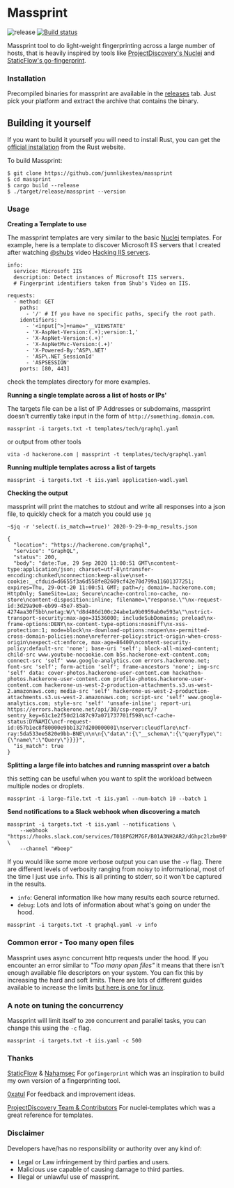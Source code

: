 # Massprint
![release](https://github.com/junnlikestea/massprint/workflows/release/badge.svg)
[![Build status](https://github.com/junnlikestea/massprint/workflows/Continuous%20integration/badge.svg)](https://github.com/junnlikestea/massprint/actions)

Massprint tool to do light-weight fingerprinting across a large number of hosts, that is heavily
inspired by tools like [ProjectDiscovery's Nuclei](https://github.com/projectdiscovery/nuclei) and
[StaticFlow's go-fingerprint](https://github.com/Static-Flow/gofingerprint).


### Installation
Precompiled binaries for massprint are available in the [releases](https://github.com/junnlikestea/massprint/releases) 
tab. Just pick your platform and extract the archive that contains the binary.

## Building it yourself 
If you want to build it yourself you will need to install Rust, you can get the
[official installation](https://www.rust-lang.org/tools/install) from the Rust website.

To build Massprint:
```
$ git clone https://github.com/junnlikestea/massprint
$ cd massprint
$ cargo build --release
$ ./target/release/massprint --version
```

### Usage
**Creating a Template to use**

The massprint templates are very similar to the basic [Nuclei](https://github.com/projectdiscovery/nuclei-templates)
templates. For example, here is a template to discover Microsoft IIS servers that I created after watching
[@shubs](https://twitter.com/infosec_au) video [Hacking IIS servers](https://youtu.be/HrJW6Y9kHC4).
```
info:
  service: Microsoft IIS
  description: Detect instances of Microsoft IIS servers.
  # Fingerprint identifiers taken from Shub's Video on IIS.

requests:
  - method: GET
    paths:
      - '/' # If you have no specific paths, specify the root path.
    identifiers: 
      - '<input[^>]+name="__VIEWSTATE' 
      - 'X-AspNet-Version:(.+);version:1,'
      - 'X-AspNet-Version:(.+)'
      - 'X-AspNetMvc-Version:(.+)'
      - 'X-Powered-By:^ASP\.NET'
      - 'ASP\.NET_SessionId'
      - 'ASPSESSION'
    ports: [80, 443]
```
check the templates directory for more examples.

**Running a single template across a list of hosts or IPs'**

The targets file can be a list of IP Addresses or subdomains, massprint doesn't 
currently take input in the form of `http://something.domain.com`.
```
massprint -i targets.txt -t templates/tech/graphql.yaml

```
or output from other tools
```
vita -d hackerone.com | massprint -t templates/tech/graphql.yaml
```

**Running multiple templates across a list of targets**
```
massprint -i targets.txt -t iis.yaml application-wadl.yaml
```
**Checking the output**

massprint will print the matches to stdout and write all responses into a json file, 
to quickly check for a match you could use `jq`
```
~$jq -r 'select(.is_match==true)' 2020-9-29-0-mp_results.json

{
  "location": "https://hackerone.com/graphql",
  "service": "GraphQL",
  "status": 200,
  "body": "date:Tue, 29 Sep 2020 11:00:51 GMT\ncontent-type:application/json; charset=utf-8\ntransfer-encoding:chunked\nconnection:keep-alive\nset-cookie:__cfduid=d6655f3a6d558fe82609cf42e70d799a11601377251; expires=Thu, 29-Oct-20 11:00:51 GMT; path=/; domain=.hackerone.com; HttpOnly; SameSite=Lax; Secure\ncache-control:no-cache, no-store\ncontent-disposition:inline; filename=\"response.\"\nx-request-id:3d29a9e0-eb99-45e7-85ab-4274aa30f5bb\netag:W/\"d8d486d100c24abe1a9b0959ab0e593a\"\nstrict-transport-security:max-age=31536000; includeSubDomains; preload\nx-frame-options:DENY\nx-content-type-options:nosniff\nx-xss-protection:1; mode=block\nx-download-options:noopen\nx-permitted-cross-domain-policies:none\nreferrer-policy:strict-origin-when-cross-origin\nexpect-ct:enforce, max-age=86400\ncontent-security-policy:default-src 'none'; base-uri 'self'; block-all-mixed-content; child-src www.youtube-nocookie.com b5s.hackerone-ext-content.com; connect-src 'self' www.google-analytics.com errors.hackerone.net; font-src 'self'; form-action 'self'; frame-ancestors 'none'; img-src 'self' data: cover-photos.hackerone-user-content.com hackathon-photos.hackerone-user-content.com profile-photos.hackerone-user-content.com hackerone-us-west-2-production-attachments.s3.us-west-2.amazonaws.com; media-src 'self' hackerone-us-west-2-production-attachments.s3.us-west-2.amazonaws.com; script-src 'self' www.google-analytics.com; style-src 'self' 'unsafe-inline'; report-uri https://errors.hackerone.net/api/30/csp-report/?sentry_key=61c1e2f50d21487c97a071737701f598\ncf-cache-status:DYNAMIC\ncf-request-id:057b1ec8f80000e9bb1327d200000001\nserver:cloudflare\ncf-ray:5da533ee5820e9bb-BNE\n\n\n{\"data\":{\"__schema\":{\"queryType\":{\"name\":\"Query\"}}}}",
  "is_match": true
}
```

**Splitting a large file into batches and running massprint over a batch**

this setting can be useful when you want to split the workload between multiple 
nodes or droplets.
```
massprint -i large-file.txt -t iis.yaml --num-batch 10 --batch 1
```

**Send notifications to a Slack webhook when discovering a match**
```
massprint -i targets.txt -t iis.yaml --notifications \
	--webhook "https://hooks.slack.com/services/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b29r" \
	--channel "#beep"
```

If you would like some more verbose output you can use the `-v` flag. There are
different levels of verbosity ranging from noisy to informational, most of the
time I just use `info`. This is all printing to stderr, so it won't be captured
in the results.
* `info`: General information like how many results each source returned.
* `debug`: Lots and lots of information about what's going on under the hood.
```
massprint -i targets.txt -t graphql.yaml -v info
```

### Common error - Too many open files
Massprint uses async concurrent http requests under the hood. If you encounter an error 
similar to *"Too many open files"* it means that there isn't enough available file descriptors on 
your system. You can fix this by increasing the hard and soft limits. There are 
lots of different guides available to increase the limits [but here is one for linux](https://www.tecmint.com/increase-set-open-file-limits-in-linux/). 

### A note on tuning the concurrency
Massprint will limit itself to `200` concurrent and parallel tasks, you can change this using
the `-c` flag. 

```
massprint -i targets.txt -t iis.yaml -c 500
``` 

### Thanks
[StaticFlow](https://twitter.com/_StaticFlow_) & [Nahamsec](https://twitter.com/NahamSec) 
For `gofingerprint` which was an inspiration to build my own version of a fingerprinting tool.

[0xatul](https://twitter.com/0xatul) For feedback and improvement ideas.

[ProjectDiscovery Team & Contributors](https://github.com/projectdiscovery/nuclei-templates/tree/master/technologies) 
For nuclei-templates which was a great reference for templates.



### Disclaimer
Developers have/has no responsibility or authority over any kind of:
* Legal or Law infringement by third parties and users.
* Malicious use capable of causing damage to third parties.
* Illegal or unlawful use of massprint.

